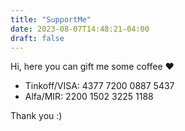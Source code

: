 ```yaml
---
title: "SupportMe"
date: 2023-08-07T14:48:21-04:00
draft: false
---
```

Hi, here you can gift me some coffee ♥
<!--more-->
- Tinkoff/VISA: 4377 7200 0887 5437
- Alfa/MIR: 2200 1502 3225 1188

Thank you :)
